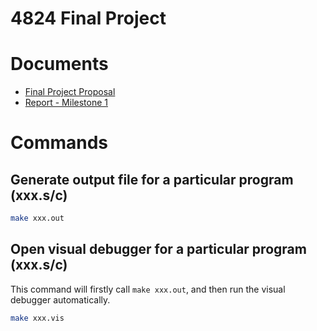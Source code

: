 # 4824 Final Project

# Documents
- [Final Project Proposal](https://docs.google.com/document/d/1mX6vv4wasztjZc2xbIlh0OIVCv7UNRLx8lgrKPhfSmk/edit?usp=sharing)
- [Report - Milestone 1](https://docs.google.com/document/d/1L5_BCjIC5MCfS7HVMpk9qlu1qQD4bnViPVmTvOefh7o/edit)

# Commands

## Generate output file for a particular program (xxx.s/c)

```bash
make xxx.out
```

## Open visual debugger for a particular program (xxx.s/c)

This command will firstly call `make xxx.out`, and then run the visual debugger automatically.

```bash
make xxx.vis
```
